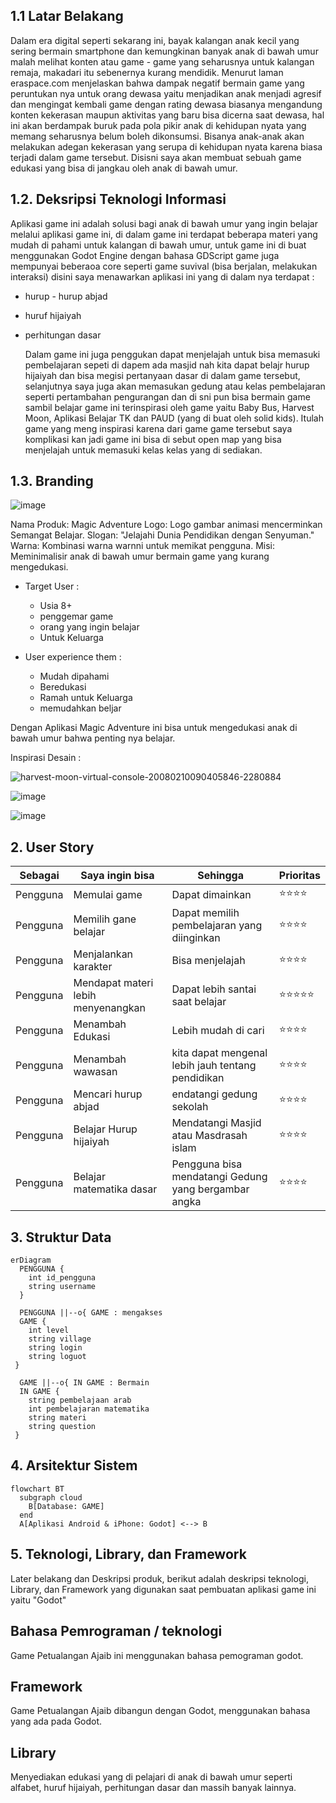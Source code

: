 ## 1.1 Latar Belakang

Dalam era digital seperti sekarang ini, bayak kalangan anak kecil yang sering bermain smartphone dan kemungkinan banyak anak di bawah umur malah melihat konten atau game - game yang seharusnya untuk kalangan remaja, makadari itu sebenernya kurang mendidik. Menurut laman eraspace.com menjelaskan bahwa dampak negatif bermain game yang peruntukan nya untuk orang dewasa yaitu menjadikan anak menjadi agresif dan mengingat kembali game dengan rating dewasa biasanya mengandung konten kekerasan maupun aktivitas yang baru bisa dicerna saat dewasa, hal ini akan berdampak buruk pada pola pikir anak di kehidupan nyata yang memang seharusnya belum boleh dikonsumsi. Bisanya anak-anak akan melakukan adegan kekerasan yang serupa di kehidupan nyata karena biasa terjadi dalam game tersebut. Disisni saya akan membuat sebuah game edukasi yang bisa di jangkau oleh anak di bawah umur.

## 1.2. Deksripsi Teknologi Informasi

Aplikasi game ini adalah solusi bagi anak di bawah umur yang ingin belajar melalui aplikasi game ini, di dalam game ini terdapat beberapa materi yang mudah di pahami untuk kalangan di bawah umur, untuk game ini di buat menggunakan Godot Engine dengan bahasa GDScript game juga mempunyai beberaoa core seperti game suvival (bisa berjalan, melakukan interaksi) disini saya menawarkan aplikasi ini yang di dalam nya terdapat :
- hurup - hurup abjad
- huruf hijaiyah
- perhitungan dasar

  Dalam game ini juga penggukan dapat menjelajah untuk bisa memasuki pembelajaran sepeti di dapem ada masjid nah kita dapat belajr hurup hijaiyah dan bisa megisi pertanyaan dasar di dalam game tersebut, selanjutnya saya juga akan memasukan gedung atau kelas pembelajaran seperti pertambahan pengurangan dan di sni pun bisa bermain game sambil belajar game ini  terinspirasi oleh game yaitu Baby Bus, Harvest Moon, Aplikasi Belajar TK dan PAUD (yang di buat oleh solid kids). Itulah game yang meng inspirasi karena dari game game tersebut saya komplikasi kan jadi game ini bisa di sebut open map yang bisa menjelajah untuk memasuki kelas kelas yang di sediakan.

## 1.3. Branding

![image](https://github.com/tibianugraha/game/assets/148552896/12df3a97-d3b1-4524-be7c-a4e60fbfaced)


Nama Produk: Magic Adventure
Logo: Logo gambar animasi mencerminkan Semangat Belajar.
Slogan: "Jelajahi Dunia Pendidikan dengan Senyuman." 
Warna: Kombinasi warna warnni untuk memikat pengguna. 
Misi: Meminimalisir anak di bawah umur bermain game yang kurang mengedukasi.

- Target User : 
  - Usia 8+
  - penggemar game
  - orang yang ingin belajar
  - Untuk Keluarga

- User experience them :
  - Mudah dipahami
  - Beredukasi
  - Ramah untuk Keluarga
  - memudahkan beljar
             
Dengan Aplikasi Magic Adventure ini bisa untuk mengedukasi anak di bawah umur bahwa penting nya belajar.

Inspirasi Desain :

![harvest-moon-virtual-console-20080210090405846-2280884](https://github.com/tibianugraha/game/assets/148552896/b48dd033-2646-49a4-9f04-8a0f493ac4a3)

![image](https://github.com/tibianugraha/game/assets/148552896/f9af7fe9-642e-455e-a9ca-0646e118ddf3)

![image](https://github.com/tibianugraha/game/assets/148552896/35f3a174-c6ae-4ccb-bd6d-da1945df3ca0)


## 2. User Story

Sebagai | Saya ingin bisa | Sehingga | Prioritas
---|---|---|---
Pengguna | Memulai game | Dapat dimainkan | ⭐⭐⭐⭐
Pengguna | Memilih gane belajar | Dapat memilih pembelajaran yang diinginkan | ⭐⭐⭐⭐
Pengguna | Menjalankan karakter | Bisa menjelajah | ⭐⭐⭐⭐
Pengguna | Mendapat materi lebih menyenangkan | Dapat lebih santai saat belajar | ⭐⭐⭐⭐⭐
Pengguna | Menambah Edukasi | Lebih mudah di cari | ⭐⭐⭐⭐
Pengguna | Menambah wawasan | kita dapat mengenal lebih jauh tentang pendidikan | ⭐⭐⭐⭐
Pengguna | Mencari hurup abjad |endatangi gedung sekolah | ⭐⭐⭐⭐
Pengguna | Belajar Hurup hijaiyah | Mendatangi Masjid atau Masdrasah islam | ⭐⭐⭐⭐
Pengguna | Belajar matematika dasar | Pengguna bisa mendatangi Gedung yang bergambar angka | ⭐⭐⭐⭐

## 3. Struktur Data


```mermaid
erDiagram
  PENGGUNA {
    int id_pengguna
    string username
  }

  PENGGUNA ||--o{ GAME : mengakses
  GAME {
    int level
    string village
    string login
    string loguot
 }

  GAME ||--o{ IN GAME : Bermain
  IN GAME {
    string pembelajaan arab
    int pembelajaran matematika
    string materi
    string question
 } 

```

## 4. Arsitektur Sistem

```mermaid
flowchart BT 
  subgraph cloud
    B[Database: GAME] 
  end
  A[Aplikasi Android & iPhone: Godot] <--> B 
```

## 5. Teknologi, Library, dan Framework

Later belakang dan Deskripsi produk, berikut adalah deskripsi teknologi, Library, dan Framework yang digunakan saat pembuatan aplikasi game ini yaitu "Godot"

## Bahasa Pemrograman / teknologi 
Game Petualangan Ajaib ini menggunakan bahasa pemograman godot.

## Framework
Game Petualangan Ajaib dibangun dengan Godot, menggunakan bahasa yang ada pada Godot.

## Library
Menyediakan edukasi yang di pelajari di anak di bawah umur seperti alfabet, huruf hijaiyah, perhitungan dasar dan massih banyak lainnya.
